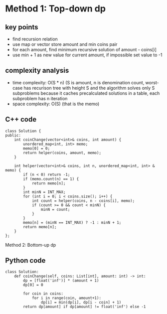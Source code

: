 # Method 1: Top-down dp
## key points
- find recursion relation
- use map or vector store amount and min coins pair
- for each amount, find minimum recursive solution of amount - coins[i]
- use min + 1 as new value for current amount, if impossible set value to -1

## complexity analysis
- time complexity: O(S * n) (S is amount, n is denomination count, worst-case has recurison tree with height S and the algorithm solves only S subproblems because it caches precalculated solutions in a table, each subproblem has n iteration
- space complexity: O(S) (that is the memo)

## C++ code
```
class Solution {
public:
    int coinChange(vector<int>& coins, int amount) {
        unordered_map<int, int> memo;
        memo[0] = 0;
        return helper(coins, amount, memo);
    }
    
    int helper(vector<int>& coins, int n, unordered_map<int, int> & memo) {
        if (n < 0) return -1;
        if (memo.count(n) == 1) {
            return memo[n];
        }
        int minN = INT_MAX;
        for (int i = 0; i < coins.size(); i++) {
            int count = helper(coins, n - coins[i], memo);
            if (count >= 0 && count < minN) {
                minN = count;
            }
        }
        memo[n] = (minN == INT_MAX) ? -1 : minN + 1;
        return memo[n];
    }
};
```

Method 2: Bottom-up dp
## Python code
```
class Solution:
    def coinChange(self, coins: List[int], amount: int) -> int:
        dp = [float('inf')] * (amount + 1)
        dp[0] = 0
        
        for coin in coins:
            for i in range(coin, amount+1):
                dp[i] = min(dp[i], dp[i - coin] + 1)
        return dp[amount] if dp[amount] != float('inf') else -1
```
